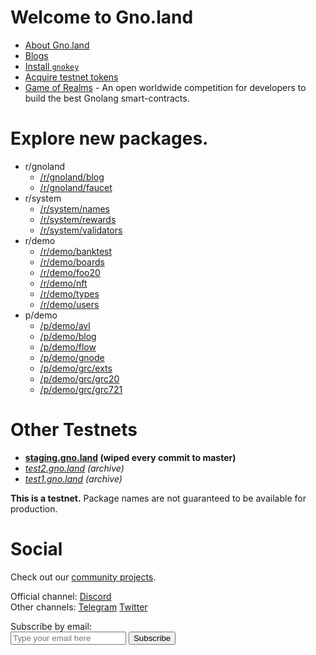 # Welcome to **Gno.land**

 * [About Gno.land](/about)
 * [Blogs](https://test3.gno.land/r/gnoland/blog)
 * [Install `gnokey`](https://github.com/gnolang/gno/)
 * [Acquire testnet tokens](https://test3.gno.land/faucet)
 * [Game of Realms](/game-of-realms) - An open worldwide competition for developers to build the best Gnolang smart-contracts.

# Explore new packages.

* r/gnoland
  * [/r/gnoland/blog](https://test3.gno.land/r/gnoland/blog)
  * [/r/gnoland/faucet](https://test3.gno.land/r/gnoland/faucet)
* r/system
  * [/r/system/names](https://test3.gno.land/r/system/names)
  * [/r/system/rewards](https://test3.gno.land/r/system/rewards)
  * [/r/system/validators](https://test3.gno.land/r/system/validators)
* r/demo
  * [/r/demo/banktest](https://test3.gno.land/r/demo/banktest)
  * [/r/demo/boards](https://test3.gno.land/r/demo/boards)
  * [/r/demo/foo20](https://test3.gno.land/r/demo/foo20)
  * [/r/demo/nft](https://test3.gno.land/r/demo/nft)
  * [/r/demo/types](https://test3.gno.land/r/demo/types)
  * [/r/demo/users](https://test3.gno.land/r/demo/users)
* p/demo
  * [/p/demo/avl](https://test3.gno.land/p/demo/avl)
  * [/p/demo/blog](https://test3.gno.land/p/demo/blog)
  * [/p/demo/flow](https://test3.gno.land/p/demo/flow)
  * [/p/demo/gnode](https://test3.gno.land/p/demo/gnode)
  * [/p/demo/grc/exts](https://test3.gno.land/p/demo/grc/exts)
  * [/p/demo/grc/grc20](https://test3.gno.land/p/demo/grc/grc20)
  * [/p/demo/grc/grc721](https://test3.gno.land/p/demo/grc/grc721)

# Other Testnets

   * **[staging.gno.land](https://staging.gno.land) (wiped every commit to master)**
   * _[test2.gno.land](https://test2.gno.land) (archive)_
   * _[test1.gno.land](https://test1.gno.land) (archive)_

**This is a testnet.**
Package names are not guaranteed to be available for production.

# Social

Check out our [community projects](https://github.com/gnolang/awesome-gno).

Official channel: [Discord](https://discord.gg/S8nKUqwkPn)<br />
Other channels: [Telegram](https://t.me/gnoland) [Twitter](https://twitter.com/_gnoland)

<!-- mailchimp -->
<div id="mc_embed_signup">
<form action="https://land.us18.list-manage.com/subscribe/post?u=8befe3303cf82796d2c1a1aff&amp;id=271812000b&amp;f_id=009170e7f0" method="post" id="mc-embedded-subscribe-form" name="mc-embedded-subscribe-form" class="validate" target="_self">
  <label for="mce-EMAIL">Subscribe by email:</label>
  <div id="mc_embed_signup_scroll">
  	<div class="mc-field-group">
  		<input type="email" value="" name="EMAIL" class="required email" id="mce-EMAIL" placeholder="Type your email here" required>
  		<input type="submit" value="Subscribe" name="subscribe" id="mc-embedded-subscribe" class="button">
  		<span id="mce-EMAIL-HELPERTEXT" class="helper_text"></span>
  	</div>
  	<div id="mce-responses" class="clear">
  		<div class="response" id="mce-error-response" style="display:none"></div>
  		<div class="response" id="mce-success-response" style="display:none"></div>
  	</div>
  	<div style="position: absolute; left: -5000px;" aria-hidden="true"><input type="text" name="b_8befe3303cf82796d2c1a1aff_271812000b" tabindex="-1" value=""></div>
  </div>
</form>
</div>
<!-- /mailchimp -->
